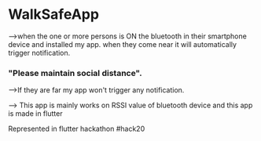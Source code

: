 # WalkSafeApp 

-->when the one or more persons is ON the bluetooth in their smartphone device and installed my app. when they come near it will automatically trigger notification.

### "Please maintain social distance".

-->If they are far my app won't trigger any notification.

--> This app is mainly works on RSSI value of bluetooth device and this app is made in flutter

Represented in  flutter hackathon #hack20


